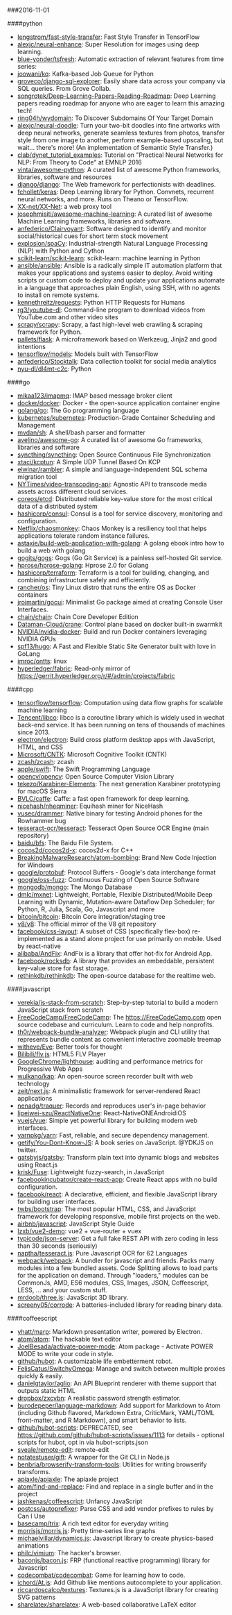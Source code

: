 ###2016-11-01

####python
* [lengstrom/fast-style-transfer](https://github.com/lengstrom/fast-style-transfer): Fast Style Transfer in TensorFlow 
* [alexjc/neural-enhance](https://github.com/alexjc/neural-enhance): Super Resolution for images using deep learning.
* [blue-yonder/tsfresh](https://github.com/blue-yonder/tsfresh): Automatic extraction of relevant features from time series:
* [joowani/kq](https://github.com/joowani/kq): Kafka-based Job Queue for Python
* [groveco/django-sql-explorer](https://github.com/groveco/django-sql-explorer): Easily share data across your company via SQL queries. From Grove Collab.
* [songrotek/Deep-Learning-Papers-Reading-Roadmap](https://github.com/songrotek/Deep-Learning-Papers-Reading-Roadmap): Deep Learning papers reading roadmap for anyone who are eager to learn this amazing tech!
* [ring04h/wydomain](https://github.com/ring04h/wydomain): To Discover Subdomains Of Your Target Domain
* [alexjc/neural-doodle](https://github.com/alexjc/neural-doodle): Turn your two-bit doodles into fine artworks with deep neural networks, generate seamless textures from photos, transfer style from one image to another, perform example-based upscaling, but wait... there's more! (An implementation of Semantic Style Transfer.)
* [clab/dynet_tutorial_examples](https://github.com/clab/dynet_tutorial_examples): Tutorial on "Practical Neural Networks for NLP: From Theory to Code" at EMNLP 2016
* [vinta/awesome-python](https://github.com/vinta/awesome-python): A curated list of awesome Python frameworks, libraries, software and resources
* [django/django](https://github.com/django/django): The Web framework for perfectionists with deadlines.
* [fchollet/keras](https://github.com/fchollet/keras): Deep Learning library for Python. Convnets, recurrent neural networks, and more. Runs on Theano or TensorFlow.
* [XX-net/XX-Net](https://github.com/XX-net/XX-Net): a web proxy tool
* [josephmisiti/awesome-machine-learning](https://github.com/josephmisiti/awesome-machine-learning): A curated list of awesome Machine Learning frameworks, libraries and software.
* [anfederico/Clairvoyant](https://github.com/anfederico/Clairvoyant): Software designed to identify and monitor social/historical cues for short term stock movement
* [explosion/spaCy](https://github.com/explosion/spaCy):  Industrial-strength Natural Language Processing (NLP) with Python and Cython
* [scikit-learn/scikit-learn](https://github.com/scikit-learn/scikit-learn): scikit-learn: machine learning in Python
* [ansible/ansible](https://github.com/ansible/ansible): Ansible is a radically simple IT automation platform that makes your applications and systems easier to deploy. Avoid writing scripts or custom code to deploy and update your applications automate in a language that approaches plain English, using SSH, with no agents to install on remote systems.
* [kennethreitz/requests](https://github.com/kennethreitz/requests): Python HTTP Requests for Humans
* [rg3/youtube-dl](https://github.com/rg3/youtube-dl): Command-line program to download videos from YouTube.com and other video sites
* [scrapy/scrapy](https://github.com/scrapy/scrapy): Scrapy, a fast high-level web crawling & scraping framework for Python.
* [pallets/flask](https://github.com/pallets/flask): A microframework based on Werkzeug, Jinja2 and good intentions
* [tensorflow/models](https://github.com/tensorflow/models): Models built with TensorFlow
* [anfederico/Stocktalk](https://github.com/anfederico/Stocktalk): Data collection toolkit for social media analytics
* [nyu-dl/dl4mt-c2c](https://github.com/nyu-dl/dl4mt-c2c): Python

####go
* [mikaa123/imapmq](https://github.com/mikaa123/imapmq):  IMAP based message broker client
* [docker/docker](https://github.com/docker/docker): Docker - the open-source application container engine
* [golang/go](https://github.com/golang/go): The Go programming language
* [kubernetes/kubernetes](https://github.com/kubernetes/kubernetes): Production-Grade Container Scheduling and Management
* [mvdan/sh](https://github.com/mvdan/sh): A shell/bash parser and formatter
* [avelino/awesome-go](https://github.com/avelino/awesome-go): A curated list of awesome Go frameworks, libraries and software
* [syncthing/syncthing](https://github.com/syncthing/syncthing): Open Source Continuous File Synchronization
* [xtaci/kcptun](https://github.com/xtaci/kcptun): A Simple UDP Tunnel Based On KCP
* [elwinar/rambler](https://github.com/elwinar/rambler): A simple and language-independent SQL schema migration tool
* [NYTimes/video-transcoding-api](https://github.com/NYTimes/video-transcoding-api): Agnostic API to transcode media assets across different cloud services.
* [coreos/etcd](https://github.com/coreos/etcd): Distributed reliable key-value store for the most critical data of a distributed system
* [hashicorp/consul](https://github.com/hashicorp/consul): Consul is a tool for service discovery, monitoring and configuration.
* [Netflix/chaosmonkey](https://github.com/Netflix/chaosmonkey): Chaos Monkey is a resiliency tool that helps applications tolerate random instance failures.
* [astaxie/build-web-application-with-golang](https://github.com/astaxie/build-web-application-with-golang): A golang ebook intro how to build a web with golang
* [gogits/gogs](https://github.com/gogits/gogs): Gogs (Go Git Service) is a painless self-hosted Git service.
* [hprose/hprose-golang](https://github.com/hprose/hprose-golang): Hprose 2.0 for Golang
* [hashicorp/terraform](https://github.com/hashicorp/terraform): Terraform is a tool for building, changing, and combining infrastructure safely and efficiently.
* [rancher/os](https://github.com/rancher/os): Tiny Linux distro that runs the entire OS as Docker containers
* [jroimartin/gocui](https://github.com/jroimartin/gocui): Minimalist Go package aimed at creating Console User Interfaces.
* [chain/chain](https://github.com/chain/chain): Chain Core Developer Edition
* [Dataman-Cloud/crane](https://github.com/Dataman-Cloud/crane): Control plane based on docker built-in swarmkit
* [NVIDIA/nvidia-docker](https://github.com/NVIDIA/nvidia-docker): Build and run Docker containers leveraging NVIDIA GPUs
* [spf13/hugo](https://github.com/spf13/hugo): A Fast and Flexible Static Site Generator built with love in GoLang
* [imroc/ontts](https://github.com/imroc/ontts): linux
* [hyperledger/fabric](https://github.com/hyperledger/fabric): Read-only mirror of https://gerrit.hyperledger.org/r/#/admin/projects/fabric

####cpp
* [tensorflow/tensorflow](https://github.com/tensorflow/tensorflow): Computation using data flow graphs for scalable machine learning
* [Tencent/libco](https://github.com/Tencent/libco): libco is a coroutine library which is widely used in wechat back-end service. It has been running on tens of thousands of machines since 2013.
* [electron/electron](https://github.com/electron/electron): Build cross platform desktop apps with JavaScript, HTML, and CSS
* [Microsoft/CNTK](https://github.com/Microsoft/CNTK): Microsoft Cognitive Toolkit (CNTK)
* [zcash/zcash](https://github.com/zcash/zcash): zcash
* [apple/swift](https://github.com/apple/swift): The Swift Programming Language
* [opencv/opencv](https://github.com/opencv/opencv): Open Source Computer Vision Library
* [tekezo/Karabiner-Elements](https://github.com/tekezo/Karabiner-Elements): The next generation Karabiner prototyping for macOS Sierra
* [BVLC/caffe](https://github.com/BVLC/caffe): Caffe: a fast open framework for deep learning.
* [nicehash/nheqminer](https://github.com/nicehash/nheqminer): Equihash miner for NiceHash
* [vusec/drammer](https://github.com/vusec/drammer): Native binary for testing Android phones for the Rowhammer bug
* [tesseract-ocr/tesseract](https://github.com/tesseract-ocr/tesseract): Tesseract Open Source OCR Engine (main repository)
* [baidu/bfs](https://github.com/baidu/bfs): The Baidu File System.
* [cocos2d/cocos2d-x](https://github.com/cocos2d/cocos2d-x): cocos2d-x for C++
* [BreakingMalwareResearch/atom-bombing](https://github.com/BreakingMalwareResearch/atom-bombing): Brand New Code Injection for Windows
* [google/protobuf](https://github.com/google/protobuf): Protocol Buffers - Google's data interchange format
* [google/oss-fuzz](https://github.com/google/oss-fuzz): Continuous Fuzzing of Open Source Software
* [mongodb/mongo](https://github.com/mongodb/mongo): The Mongo Database
* [dmlc/mxnet](https://github.com/dmlc/mxnet): Lightweight, Portable, Flexible Distributed/Mobile Deep Learning with Dynamic, Mutation-aware Dataflow Dep Scheduler; for Python, R, Julia, Scala, Go, Javascript and more
* [bitcoin/bitcoin](https://github.com/bitcoin/bitcoin): Bitcoin Core integration/staging tree
* [v8/v8](https://github.com/v8/v8): The official mirror of the V8 git repository
* [facebook/css-layout](https://github.com/facebook/css-layout): A subset of CSS (specifically flex-box) re-implemented as a stand alone project for use primarily on mobile. Used by react-native
* [alibaba/AndFix](https://github.com/alibaba/AndFix): AndFix is a library that offer hot-fix for Android App.
* [facebook/rocksdb](https://github.com/facebook/rocksdb): A library that provides an embeddable, persistent key-value store for fast storage.
* [rethinkdb/rethinkdb](https://github.com/rethinkdb/rethinkdb): The open-source database for the realtime web.

####javascript
* [verekia/js-stack-from-scratch](https://github.com/verekia/js-stack-from-scratch): Step-by-step tutorial to build a modern JavaScript stack from scratch
* [FreeCodeCamp/FreeCodeCamp](https://github.com/FreeCodeCamp/FreeCodeCamp): The https://FreeCodeCamp.com open source codebase and curriculum. Learn to code and help nonprofits.
* [th0r/webpack-bundle-analyzer](https://github.com/th0r/webpack-bundle-analyzer): Webpack plugin and CLI utility that represents bundle content as convenient interactive zoomable treemap
* [witheve/Eve](https://github.com/witheve/Eve): Better tools for thought
* [Bilibili/flv.js](https://github.com/Bilibili/flv.js): HTML5 FLV Player
* [GoogleChrome/lighthouse](https://github.com/GoogleChrome/lighthouse): auditing and performance metrics for Progressive Web Apps
* [wulkano/kap](https://github.com/wulkano/kap): An open-source screen recorder built with web technology
* [zeit/next.js](https://github.com/zeit/next.js): A minimalistic framework for server-rendered React applications
* [nenadg/traquer](https://github.com/nenadg/traquer): Records and reproduces user's in-page behavior
* [lipeiwei-szu/ReactNativeOne](https://github.com/lipeiwei-szu/ReactNativeOne): React-NativeONEAndroidiOS
* [vuejs/vue](https://github.com/vuejs/vue): Simple yet powerful library for building modern web interfaces.
* [yarnpkg/yarn](https://github.com/yarnpkg/yarn):  Fast, reliable, and secure dependency management.
* [getify/You-Dont-Know-JS](https://github.com/getify/You-Dont-Know-JS): A book series on JavaScript. @YDKJS on twitter.
* [gatsbyjs/gatsby](https://github.com/gatsbyjs/gatsby): Transform plain text into dynamic blogs and websites using React.js
* [krisk/Fuse](https://github.com/krisk/Fuse): Lightweight fuzzy-search, in JavaScript
* [facebookincubator/create-react-app](https://github.com/facebookincubator/create-react-app): Create React apps with no build configuration.
* [facebook/react](https://github.com/facebook/react): A declarative, efficient, and flexible JavaScript library for building user interfaces.
* [twbs/bootstrap](https://github.com/twbs/bootstrap): The most popular HTML, CSS, and JavaScript framework for developing responsive, mobile first projects on the web.
* [airbnb/javascript](https://github.com/airbnb/javascript): JavaScript Style Guide
* [lzxb/vue2-demo](https://github.com/lzxb/vue2-demo): vue2 + vue-router + vuex 
* [typicode/json-server](https://github.com/typicode/json-server): Get a full fake REST API with zero coding in less than 30 seconds (seriously)
* [naptha/tesseract.js](https://github.com/naptha/tesseract.js): Pure Javascript OCR for 62 Languages 
* [webpack/webpack](https://github.com/webpack/webpack): A bundler for javascript and friends. Packs many modules into a few bundled assets. Code Splitting allows to load parts for the application on demand. Through "loaders," modules can be CommonJs, AMD, ES6 modules, CSS, Images, JSON, Coffeescript, LESS, ... and your custom stuff.
* [mrdoob/three.js](https://github.com/mrdoob/three.js): JavaScript 3D library.
* [screeny05/corrode](https://github.com/screeny05/corrode): A batteries-included library for reading binary data.

####coffeescript
* [yhatt/marp](https://github.com/yhatt/marp): Markdown presentation writer, powered by Electron.
* [atom/atom](https://github.com/atom/atom): The hackable text editor
* [JoelBesada/activate-power-mode](https://github.com/JoelBesada/activate-power-mode): Atom package - Activate POWER MODE to write your code in style.
* [github/hubot](https://github.com/github/hubot): A customizable life embetterment robot.
* [FelisCatus/SwitchyOmega](https://github.com/FelisCatus/SwitchyOmega): Manage and switch between multiple proxies quickly & easily.
* [danielgtaylor/aglio](https://github.com/danielgtaylor/aglio): An API Blueprint renderer with theme support that outputs static HTML
* [dropbox/zxcvbn](https://github.com/dropbox/zxcvbn): A realistic password strength estimator.
* [burodepeper/language-markdown](https://github.com/burodepeper/language-markdown): Add support for Markdown to Atom (including Github flavored, Markdown Extra, CriticMark, YAML/TOML front-matter, and R Markdown), and smart behavior to lists.
* [github/hubot-scripts](https://github.com/github/hubot-scripts): DEPRECATED, see https://github.com/github/hubot-scripts/issues/1113 for details - optional scripts for hubot, opt in via hubot-scripts.json
* [sveale/remote-edit](https://github.com/sveale/remote-edit): remote-edit
* [notatestuser/gift](https://github.com/notatestuser/gift): A wrapper for the Git CLI in Node.js
* [benbria/browserify-transform-tools](https://github.com/benbria/browserify-transform-tools): Utilities for writing browserify transforms.
* [apiaxle/apiaxle](https://github.com/apiaxle/apiaxle): The apiaxle project
* [atom/find-and-replace](https://github.com/atom/find-and-replace): Find and replace in a single buffer and in the project
* [jashkenas/coffeescript](https://github.com/jashkenas/coffeescript): Unfancy JavaScript
* [postcss/autoprefixer](https://github.com/postcss/autoprefixer): Parse CSS and add vendor prefixes to rules by Can I Use
* [basecamp/trix](https://github.com/basecamp/trix): A rich text editor for everyday writing
* [morrisjs/morris.js](https://github.com/morrisjs/morris.js): Pretty time-series line graphs
* [michaelvillar/dynamics.js](https://github.com/michaelvillar/dynamics.js): Javascript library to create physics-based animations
* [philc/vimium](https://github.com/philc/vimium): The hacker's browser.
* [baconjs/bacon.js](https://github.com/baconjs/bacon.js): FRP (functional reactive programming) library for Javascript
* [codecombat/codecombat](https://github.com/codecombat/codecombat): Game for learning how to code.
* [ichord/At.js](https://github.com/ichord/At.js): Add Github like mentions autocomplete to your application.
* [riccardoscalco/textures](https://github.com/riccardoscalco/textures): Textures.js is a JavaScript library for creating SVG patterns
* [sharelatex/sharelatex](https://github.com/sharelatex/sharelatex): A web-based collaborative LaTeX editor
